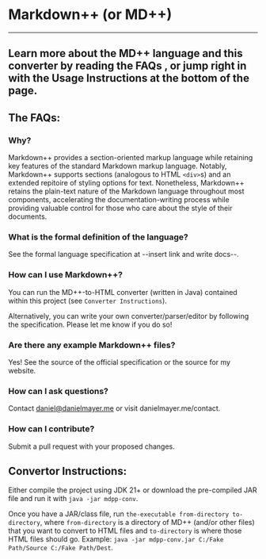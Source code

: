 # Markdown++ (or MD++)
-----------
Learn more about the MD++ language and this converter by reading the FAQs , or jump right in with the Usage Instructions at the bottom of the page.
-----------

## The FAQs:
### Why?
Markdown++ provides a section-oriented markup language while retaining key features of the standard Markdown markup language. Notably, Markdown++ supports sections (analogous to HTML `<div>`s) and an extended repitoire of styling options for text. Nonetheless, Markdown++ retains the plain-text nature of the Markdown language throughout most components, accelerating the documentation-writing process while providing valuable control for those who care about the style of their documents.

### What is the formal definition of the language?
See the formal language specification at --insert link and write docs--.

### How can I use Markdown++?
You can run the MD++-to-HTML converter (written in Java) contained within this project (see `Converter Instructions`).

Alternatively, you can write your own converter/parser/editor by following the specification. Please let me know if you do so!

### Are there any example Markdown++ files?
Yes! See the source of the official specification or the source for my website. 

### How can I ask questions?
Contact daniel@danielmayer.me or visit danielmayer.me/contact.

### How can I contribute?
Submit a pull request with your proposed changes.

## Convertor Instructions:
Either compile the project using JDK 21+ or download the pre-compiled JAR file and run it with `java -jar mdpp-conv`.

Once you have a JAR/class file, run `the-executable from-directory to-directory`, where `from-directory` is a directory of MD++ (and/or other files) that you want to convert to HTML files and `to-directory` is where those HTML files should go. Example: `java -jar mdpp-conv.jar C:/Fake Path/Source C:/Fake Path/Dest`. 
